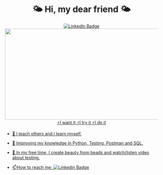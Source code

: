 <h1  align="center">
  🌤
  Hi, my dear friend
  🌤
</h1>



<div id="badges" align="center">
  <a href="www.linkedin.com/in/alexandra-atamanova-2a6243256">
    <img src="https://img.shields.io/badge/LinkedIn-blue?logo=linkedin&logoColor=white&style=for-the-badge" alt="LinkedIn Badge"/>
</div>


<div align="center">
  <img src="https://media.giphy.com/media/3oKIPnAiaMCws8nOsE/giphy.gif" width="600" height="300"/>
</div>
  
  
<div align="center">
  ⚡I want it
  ⚡I try it  
  ⚡I do it
</div>

  
  
 - :telescope: I teach others and I learn myself.

- :seedling: Improving my knowledge in Python, Testing, Postman and SQL.

- :eyes: In my free time, I create beauty from beads and watch/listen video about testing.

- :mailbox:How to reach me: [![Linkedin Badge](https://img.shields.io/badge/-welcome-blue?style=flat&logo=Linkedin&logoColor=white)](www.linkedin.com/in/alexandra-atamanova-2a6243256)
  


  
 
  
  
